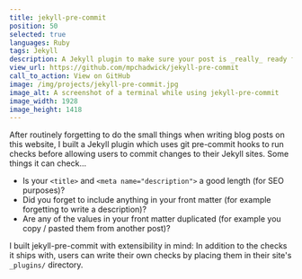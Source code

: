 ```yaml
---
title: jekyll-pre-commit
position: 50
selected: true
languages: Ruby
tags: Jekyll
description: A Jekyll plugin to make sure your post is _really_ ready for publishing
view_url: https://github.com/mpchadwick/jekyll-pre-commit
call_to_action: View on GitHub
image: /img/projects/jekyll-pre-commit.jpg
image_alt: A screenshot of a terminal while using jekyll-pre-commit
image_width: 1928
image_height: 1418
---
```


After routinely forgetting to do the small things when writing blog posts on this website, I built a Jekyll plugin which uses git pre-commit hooks to run checks before allowing users to commit changes to their Jekyll sites. Some things it can check...

- Is your `<title>` and `<meta name="description">` a good length (for SEO purposes)?
- Did you forget to include anything in your front matter (for example forgetting to write a description)?
- Are any of the values in your front matter duplicated (for example you copy / pasted them from another post)?

I built jekyll-pre-commit with extensibility in mind: In addition to the checks it ships with, users can write their own checks by placing them in their site's `_plugins/` directory.
